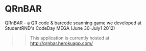QRnBAR
======

QRnBAR - a QR code &amp; barcode scanning game we developed at StudentRND's CodeDay MEGA (June 30-July1 2012)

>>This application is currently hosted at <a href="http://qrnbar.herokuapp.com/">http://qrnbar.herokuapp.com/</a>